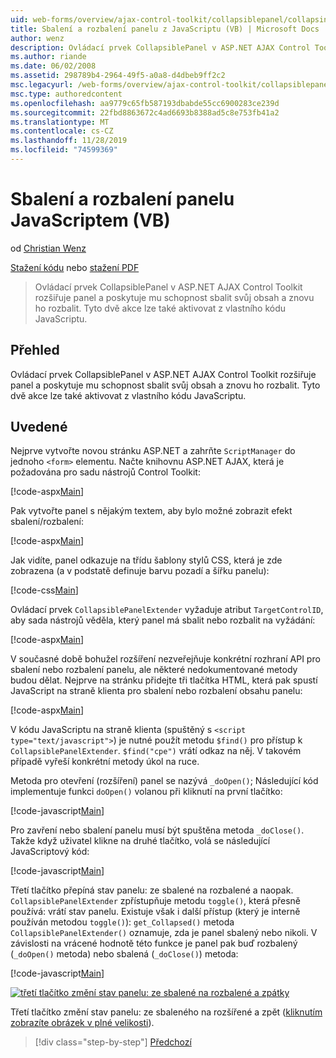 ```yaml
---
uid: web-forms/overview/ajax-control-toolkit/collapsiblepanel/collapsing-and-expanding-a-panel-from-javascript-vb
title: Sbalení a rozbalení panelu z JavaScriptu (VB) | Microsoft Docs
author: wenz
description: Ovládací prvek CollapsiblePanel v ASP.NET AJAX Control Toolkit rozšiřuje panel a poskytuje mu možnost sbalení obsahu a jeho rozšíření...
ms.author: riande
ms.date: 06/02/2008
ms.assetid: 298789b4-2964-49f5-a0a8-d4dbeb9ff2c2
msc.legacyurl: /web-forms/overview/ajax-control-toolkit/collapsiblepanel/collapsing-and-expanding-a-panel-from-javascript-vb
msc.type: authoredcontent
ms.openlocfilehash: aa9779c65fb587193dbabde55cc6900283ce239d
ms.sourcegitcommit: 22fbd8863672c4ad6693b8388ad5c8e753fb41a2
ms.translationtype: MT
ms.contentlocale: cs-CZ
ms.lasthandoff: 11/28/2019
ms.locfileid: "74599369"
---
```

# <a name="collapsing-and-expanding-a-panel-from-javascript-vb"></a>Sbalení a rozbalení panelu JavaScriptem (VB)

od [Christian Wenz](https://github.com/wenz)

[Stažení kódu](https://download.microsoft.com/download/8/a/a/8aab3c3e-de6f-463f-805c-5fda567eef6e/CollapsiblePanel1.vb.zip) nebo [stažení PDF](https://download.microsoft.com/download/b/6/a/b6ae89ee-df69-4c87-9bfb-ad1eb2b23373/collapsiblepanel1VB.pdf)

> Ovládací prvek CollapsiblePanel v ASP.NET AJAX Control Toolkit rozšiřuje panel a poskytuje mu schopnost sbalit svůj obsah a znovu ho rozbalit. Tyto dvě akce lze také aktivovat z vlastního kódu JavaScriptu.

## <a name="overview"></a>Přehled

Ovládací prvek CollapsiblePanel v ASP.NET AJAX Control Toolkit rozšiřuje panel a poskytuje mu schopnost sbalit svůj obsah a znovu ho rozbalit. Tyto dvě akce lze také aktivovat z vlastního kódu JavaScriptu.

## <a name="steps"></a>Uvedené

Nejprve vytvořte novou stránku ASP.NET a zahrňte `ScriptManager` do jednoho `<form>` elementu. Načte knihovnu ASP.NET AJAX, která je požadována pro sadu nástrojů Control Toolkit:

[!code-aspx[Main](collapsing-and-expanding-a-panel-from-javascript-vb/samples/sample1.aspx)]

Pak vytvořte panel s nějakým textem, aby bylo možné zobrazit efekt sbalení/rozbalení:

[!code-aspx[Main](collapsing-and-expanding-a-panel-from-javascript-vb/samples/sample2.aspx)]

Jak vidíte, panel odkazuje na třídu šablony stylů CSS, která je zde zobrazena (a v podstatě definuje barvu pozadí a šířku panelu):

[!code-css[Main](collapsing-and-expanding-a-panel-from-javascript-vb/samples/sample3.css)]

Ovládací prvek `CollapsiblePanelExtender` vyžaduje atribut `TargetControlID`, aby sada nástrojů věděla, který panel má sbalit nebo rozbalit na vyžádání:

[!code-aspx[Main](collapsing-and-expanding-a-panel-from-javascript-vb/samples/sample4.aspx)]

V současné době bohužel rozšíření nezveřejňuje konkrétní rozhraní API pro sbalení nebo rozbalení panelu, ale některé nedokumentované metody budou dělat. Nejprve na stránku přidejte tři tlačítka HTML, která pak spustí JavaScript na straně klienta pro sbalení nebo rozbalení obsahu panelu:

[!code-aspx[Main](collapsing-and-expanding-a-panel-from-javascript-vb/samples/sample5.aspx)]

V kódu JavaScriptu na straně klienta (spuštěný s `<script type="text/javascript">`) je nutné použít metodu `$find()` pro přístup k `CollapsiblePanelExtender`. `$find("cpe")` vrátí odkaz na něj. V takovém případě vyřeší konkrétní metody úkol na ruce.

Metoda pro otevření (rozšíření) panel se nazývá `_doOpen()`; Následující kód implementuje funkci `doOpen()` volanou při kliknutí na první tlačítko:

[!code-javascript[Main](collapsing-and-expanding-a-panel-from-javascript-vb/samples/sample6.js)]

Pro zavření nebo sbalení panelu musí být spuštěna metoda `_doClose()`. Takže když uživatel klikne na druhé tlačítko, volá se následující JavaScriptový kód:

[!code-javascript[Main](collapsing-and-expanding-a-panel-from-javascript-vb/samples/sample7.js)]

Třetí tlačítko přepíná stav panelu: ze sbalené na rozbalené a naopak. `CollapsiblePanelExtender` zpřístupňuje metodu `toggle()`, která přesně používá: vrátí stav panelu. Existuje však i další přístup (který je interně používán metodou `toggle()`): `get_Collapsed()` metoda `CollapsiblePanelExtender()` oznamuje, zda je panel sbalený nebo nikoli. V závislosti na vrácené hodnotě této funkce je panel pak buď rozbalený (`_doOpen()` metoda) nebo sbalená (`_doClose()`) metoda:

[!code-javascript[Main](collapsing-and-expanding-a-panel-from-javascript-vb/samples/sample8.js)]

[![třetí tlačítko změní stav panelu: ze sbalené na rozbalené a zpátky](collapsing-and-expanding-a-panel-from-javascript-vb/_static/image2.png)](collapsing-and-expanding-a-panel-from-javascript-vb/_static/image1.png)

Třetí tlačítko změní stav panelu: ze sbaleného na rozšířené a zpět ([kliknutím zobrazíte obrázek v plné velikosti](collapsing-and-expanding-a-panel-from-javascript-vb/_static/image3.png)).

> [!div class="step-by-step"]
> [Předchozí](collapsing-and-expanding-a-panel-from-javascript-cs.md)
